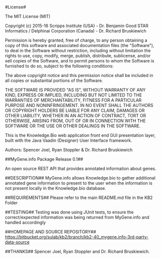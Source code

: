 #License#

The MIT License (MIT)

Copyright (c) 2015-16 Scripps Institute (USA) - Dr. Benjamin Good
                      STAR Informatics / Delphinai Corporation (Canada) - Dr. Richard Bruskiewich

Permission is hereby granted, free of charge, to any person obtaining a copy
of this software and associated documentation files (the "Software"), to deal
in the Software without restriction, including without limitation the rights
to use, copy, modify, merge, publish, distribute, sublicense, and/or sell
copies of the Software, and to permit persons to whom the Software is
furnished to do so, subject to the following conditions:

The above copyright notice and this permission notice shall be included in
all copies or substantial portions of the Software.

THE SOFTWARE IS PROVIDED "AS IS", WITHOUT WARRANTY OF ANY KIND, EXPRESS OR
IMPLIED, INCLUDING BUT NOT LIMITED TO THE WARRANTIES OF MERCHANTABILITY,
FITNESS FOR A PARTICULAR PURPOSE AND NONINFRINGEMENT. IN NO EVENT SHALL THE
AUTHORS OR COPYRIGHT HOLDERS BE LIABLE FOR ANY CLAIM, DAMAGES OR OTHER
LIABILITY, WHETHER IN AN ACTION OF CONTRACT, TORT OR OTHERWISE, ARISING FROM,
OUT OF OR IN CONNECTION WITH THE SOFTWARE OR THE USE OR OTHER DEALINGS IN
THE SOFTWARE.
 
This is the Knowledge.Bio web application front end GUI presentation layer, 
built with the Java Vaadin (Designer) User Interface framework.
 
Authors: Spencer Joel, Ryan Stoppler & Dr. Richard Bruskiewich

##MyGene.info Package Release 0.1##

An open source REST API that provides annotated information about genes.

##DESCRIPTION##
MyGene.info allows Knowledge.bio to gather additional annotated gene information to present to the user when the information is not present locally in the Knowledge.bio database.

##REQUIREMENTS##
Please refer to the main README.md file in the KB2 Folder

##TESTING##
Testing was done using JUnit tests, to ensure the correct/expected information was being returned from MyGene.info and handled accordingly

##HOMEPAGE AND SOURCE REPOSITORY##
https://bitbucket.org/sulab/kb2/branch/kb2-40_mygene.info-3rd-party-data-source

##THANKS##
Spencer Joel, Ryan Stoppler and Dr. Richard Bruskiewich.